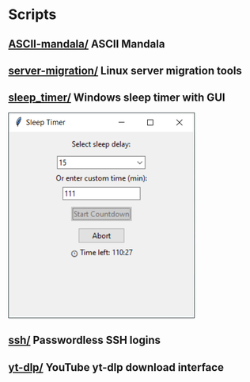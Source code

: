 # Scripts

## [ASCII-mandala/](https://github.com/jamps3/Scripts/tree/master/ASCII-mandala) ASCII Mandala
## [server-migration/](https://github.com/jamps3/Scripts/tree/master/server-migration) Linux server migration tools
## [sleep_timer/](https://github.com/jamps3/Scripts/tree/master/sleep_timer) Windows sleep timer with GUI
![sleep_timer screenshot](https://github.com/jamps3/Scripts/blob/master/sleep_timer/screenshot.png)
## [ssh/](https://github.com/jamps3/Scripts/tree/master/ssh) Passwordless SSH logins
## [yt-dlp/](https://github.com/jamps3/Scripts/tree/master/yt-dlp) YouTube yt-dlp download interface
